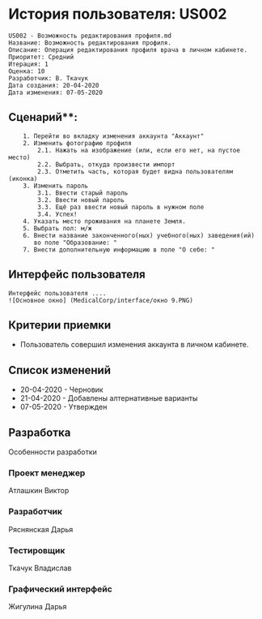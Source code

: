 # История пользователя: US002
    US002 - Возможность редактирования профиля.md
    Название: Возможность редактирования профиля.
    Описание: Операция редактирования профиля врача в личном кабинете.
    Приоритет: Средний
    Итерация: 1
    Оценка: 10
    Разработчик: В. Ткачук
    Дата создания: 20-04-2020
    Дата изменения: 07-05-2020

## Сценарий**:
        1. Перейти во вкладку изменения аккаунта "Аккаунт"
        2. Изменить фотографию профиля
            2.1. Нажать на изображение (или, если его нет, на пустое место)
            2.2. Выбрать, откуда произвести импорт
            2.3. Отметить часть, которая будет видна пользователям (иконка)
        3. Изменить пароль
            3.1. Ввести старый пароль
            3.2. Ввести новый пароль
            3.3. Ещё раз ввести новый пароль в нужном поле
            3.4. Успех!
        4. Указать место проживания на планете Земля.
        5. Выбрать пол: м/ж
        6. Внести название законченного(ных) учебного(ных) заведения(ий)
           во поле "Образование: "
        7. Внести дополнительную информацию в поле "О себе: "

## Интерфейс пользователя
    Интерфейс пользователя ....
    ![Основное окно] (MedicalCorp/interface/окно 9.PNG)

## Критерии приемки
- Пользователь совершил изменения аккаунта в личном кабинете.

## Список изменений
- 20-04-2020 - Черновик
- 21-04-2020 - Добавлены алтернативные варианты
- 07-05-2020 - Утвержден

## Разработка
Особенности разработки

### Проект менеджер
  Атлашкин Виктор
### Разработчик
  Ряснянская Дарья
### Тестировщик
  Ткачук Владислав
### Графический интерфейс
  Жигулина Дарья
